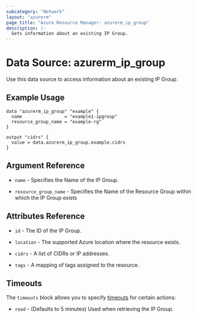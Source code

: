 ```yaml
---
subcategory: "Network"
layout: "azurerm"
page_title: "Azure Resource Manager: azurerm_ip_group"
description: |-
  Gets information about an existing IP Group.
---
```


# Data Source: azurerm_ip_group

Use this data source to access information about an existing IP Group.

## Example Usage

```hcl
data "azurerm_ip_group" "example" {
  name                = "example1-ipgroup"
  resource_group_name = "example-rg"
}

output "cidrs" {
  value = data.azurerm_ip_group.example.cidrs
}
```

## Argument Reference

* `name` - Specifies the Name of the IP Group.

* `resource_group_name` - Specifies the Name of the Resource Group within which the IP Group exists


## Attributes Reference

* `id` - The ID of the IP Group.

* `location` - The supported Azure location where the resource exists.

* `cidrs` - A list of CIDRs or IP addresses.

* `tags` - A mapping of tags assigned to the resource.


## Timeouts

The `timeouts` block allows you to specify [timeouts](https://www.terraform.io/language/resources/syntax#operation-timeouts) for certain actions:

* `read` - (Defaults to 5 minutes) Used when retrieving the IP Group.
